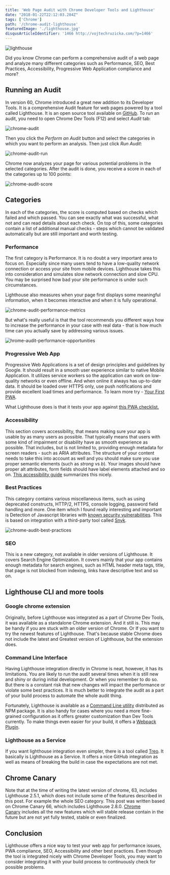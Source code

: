 ```yaml
---
title: 'Web Page Audit with Chrome Developer Tools and Lighthouse'
date: "2018-01-22T22:12:03.284Z"
tags: ['Chrome']
path: '/chrome-audit-lighthouse'
featuredImage: './lighthouse.jpg'
disqusArticleIdentifier: '1466 http://vojtechruzicka.com/?p=1466'
---
```

![lighthouse](./lighthouse.jpg)

Did you know Chrome can perform a comprehensive audit of a web page and analyze many different categories such as Performance, SEO, Best Practices, Accessibility, Progressive Web Application compliance and more?
<!--more-->

Running an Audit
----------------

In version 60, Chrome introduced a great new addition to its Developer Tools. It is a comprehensive Audit feature for web pages powered by a tool called Lighthouse. It is an open source tool available on [GitHub](https://github.com/GoogleChrome/lighthouse). To run an audit, you need to open Chrome Dev Tools (F12) and select *Audit* tab:

![chrome-audit](./chrome-audit.jpg)

Then you click the *Perform an Audit* button and select the categories in which you want to perform an analysis. Then just click *Run Audit*:

![chrome-audit-run](./chrome-audit-run.jpg)

Chrome now analyzes your page for various potential problems in the selected categories. After the audit is done, you receive a score in each of the categories up to 100 points:

![chrome-audit-score](./chrome-audit-score.jpg)

Categories
----------

In each of the categories, the score is computed based on checks which failed and which passed. You can see exactly what was successful, what not and can read details about each check. On top of this, some categories contain a list of additional manual checks - steps which cannot be validated automatically but are still important and worth testing.

### Performance

The first category is Performance. It is no doubt a very important area to focus on. Especially since many users tend to have a low-quality network connection or access your site from mobile devices. Lighthouse takes this into consideration and simulates slow network connection and slow CPU. You may be surprised how bad your site performance is under such circumstances.

Lighthouse also measures when your page first displays some meaningful information, when it becomes interactive and when it is fully operational.

![chrome-audit-performance-metrics](./chrome-audit-performance-metrics.jpg)

But what\'s really useful is that the tool recommends you different ways how to increase the performance in your case with real data - that is how much time can you actually save by addressing various issues.

![hrome-audit-performance-opportunities](./chrome-audit-performance-opportunities.jpg)

### Progressive Web App

Progressive Web Applications is a set of design principles and guidelines by Google. It should result in a smooth user experience similar to native Mobile Application. It utilizes service workers so the application can work on low-quality networks or even offline. And when online it always has up-to-date data. It should be loaded over HTTPS only, use push notifications and provide excellent load times and performance. To learn more try - [Your First PWA](https://developers.google.com/web/fundamentals/codelabs/your-first-pwapp/).

What Lighthouse does is that it tests your app against [this PWA checklist.](https://developers.google.com/web/progressive-web-apps/checklist)

### Accessibility

This section covers accessibility, that means making sure your app is usable by as many users as possible. That typically means that users with some kind of impairment or disability have as smooth experience as possible. That includes, but is not limited to, providing enough metadata for screen readers - such as ARIA attributes. The structure of your content needs to take this into account as well and you should make sure you use proper semantic elements (such as *strong* vs *b*). Your images should have proper alt attributes, form fields should have label elements attached and so on. [This accessibility guide](https://developers.google.com/web/fundamentals/accessibility/) summarizes this nicely.

### Best Practices

This category contains various miscellaneous items, such as using deprecated constructs, HTTP/2, HTTPS, console logging, password field handling and more. One item which I found really interesting and important is Detection of Javascript libraries with [known security vulnerabilities](https://www.vojtechruzicka.com/detecting-dependencies-known-vulnerabilities/). This is based on integration with a third-party tool called [Snyk](https://www.vojtechruzicka.com/snyk-detecting-dependencies-with-known-vulnerabilities/).

![chrome-audit-best-practices](./chrome-audit-best-practices.jpg)

### SEO

This is a new category, not available in older versions of Lighthouse. It covers Search Engine Optimization. It covers mainly that your app contains enough metadata for search engines, such as HTML header meta tags, title, that page is not blocked from indexing, links have descriptive text and so on.

Lighthouse CLI and more tools
-----------------------------

### Google chrome extension

Originally, before Lighthouse was integrated as a part of Chrome Dev Tools, it was available as a standalone Chrome extension. And it still is. This may be handy if you are stuck with an older version of Chrome. Or If you want to try the newest features of Lighthouse. That\'s because stable Chrome does not include the latest and Greatest version of Lighthouse, but the extension does.

### Command Line Interface

Having Lighthouse integration directly in Chrome is neat, however, it has its limitations. You are likely to run the audit several times when it is still new and shiny or during initial development. Or when you remember to do so. But there is a constant risk that new changes will impact the performance or violate some best practices. It is much better to integrate the audit as a part of your build process to automate the whole audit thing.

Fortunately, Lighthouse is available as a [Command Line utility](https://github.com/GoogleChrome/lighthouse#using-the-node-cli) distributed as NPM package. It is also handy for cases where you need a more fine-grained configuration as it offers greater customization than Dev Tools currently. To make things even easier for your build, it offers a [Webpack Plugin](https://github.com/addyosmani/webpack-lighthouse-plugin).

### Lighthouse as a Service

If you want lighthouse integration even simpler, there is a tool called [Treo](https://medium.com/@alekseykulikov/treo-lighthouse-as-a-service-55cb9b72e8c3). It basically is Lighthouse as a Service. It offers a nice GitHub integration as well as means of breaking the build in case the expectations are not met.

Chrome Canary
-------------

Note that at the time of writing the latest version of chrome, 63, includes Lighthouse 2.5.1, which does not include some of the features described in this post. For example the whole SEO category. This post was written based on Chrome Canary 66, which includes Lighthouse 2.8.0. [Chrome Canary](https://www.techworld.com/developers/what-is-chrome-canary-should-you-use-it-3664390/) includes all the new features which will stable release contain in the future but are not yet fully tested, stable or even finalized.

Conclusion
----------

Lighthouse offers a nice way to test your web app for performance issues, PWA compliance, SEO, Accessibility and other best practices. Even though the tool is integrated nicely with Chrome Developer Tools, you may want to consider integrating it with your build process to continuously check for possible problems.